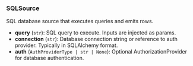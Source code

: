 ### SQLSource

SQL database source that executes queries and emits rows.

- **query** (`str`): SQL query to execute. Inputs are injected as params.
- **connection** (`str`): Database connection string or reference to auth provider. Typically in SQLAlchemy format.
- **auth** (`AuthProviderType | str | None`): Optional AuthorizationProvider for database authentication.
